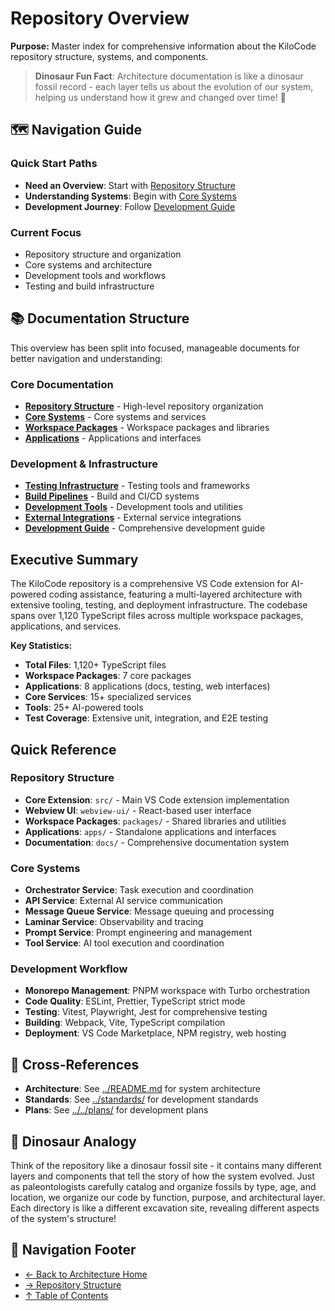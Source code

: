 # Repository Overview

**Purpose:** Master index for comprehensive information about the KiloCode repository structure, systems, and components.

> **Dinosaur Fun Fact**: Architecture documentation is like a dinosaur fossil record - each layer tells us about the evolution of our system, helping us understand how it grew and changed over time! 🦕

## 🗺️ Navigation Guide

### Quick Start Paths

- **Need an Overview**: Start with [Repository Structure](./repository/REPOSITORY_STRUCTURE.md)
- **Understanding Systems**: Begin with [Core Systems](./repository/CORE_SYSTEMS.md)
- **Development Journey**: Follow [Development Guide](./repository/DEVELOPMENT_GUIDE.md)

### Current Focus

- Repository structure and organization
- Core systems and architecture
- Development tools and workflows
- Testing and build infrastructure

## 📚 Documentation Structure

This overview has been split into focused, manageable documents for better navigation and understanding:

### Core Documentation

- **[Repository Structure](./repository/REPOSITORY_STRUCTURE.md)** - High-level repository organization
- **[Core Systems](./repository/CORE_SYSTEMS.md)** - Core systems and services
- **[Workspace Packages](./repository/WORKSPACE_PACKAGES.md)** - Workspace packages and libraries
- **[Applications](./repository/APPLICATIONS.md)** - Applications and interfaces

### Development & Infrastructure

- **[Testing Infrastructure](./repository/TESTING_INFRASTRUCTURE.md)** - Testing tools and frameworks
- **[Build Pipelines](./repository/BUILD_PIPELINES.md)** - Build and CI/CD systems
- **[Development Tools](./repository/DEVELOPMENT_TOOLS.md)** - Development tools and utilities
- **[External Integrations](./repository/EXTERNAL_INTEGRATIONS.md)** - External service integrations
- **[Development Guide](./repository/DEVELOPMENT_GUIDE.md)** - Comprehensive development guide

## Executive Summary

The KiloCode repository is a comprehensive VS Code extension for AI-powered coding assistance, featuring a multi-layered architecture with extensive tooling, testing, and deployment infrastructure. The codebase spans over 1,120 TypeScript files across multiple workspace packages, applications, and services.

**Key Statistics:**

- **Total Files**: 1,120+ TypeScript files
- **Workspace Packages**: 7 core packages
- **Applications**: 8 applications (docs, testing, web interfaces)
- **Core Services**: 15+ specialized services
- **Tools**: 25+ AI-powered tools
- **Test Coverage**: Extensive unit, integration, and E2E testing

## Quick Reference

### Repository Structure

- **Core Extension**: `src/` - Main VS Code extension implementation
- **Webview UI**: `webview-ui/` - React-based user interface
- **Workspace Packages**: `packages/` - Shared libraries and utilities
- **Applications**: `apps/` - Standalone applications and interfaces
- **Documentation**: `docs/` - Comprehensive documentation system

### Core Systems

- **Orchestrator Service**: Task execution and coordination
- **API Service**: External AI service communication
- **Message Queue Service**: Message queuing and processing
- **Laminar Service**: Observability and tracing
- **Prompt Service**: Prompt engineering and management
- **Tool Service**: AI tool execution and coordination

### Development Workflow

- **Monorepo Management**: PNPM workspace with Turbo orchestration
- **Code Quality**: ESLint, Prettier, TypeScript strict mode
- **Testing**: Vitest, Playwright, Jest for comprehensive testing
- **Building**: Webpack, Vite, TypeScript compilation
- **Deployment**: VS Code Marketplace, NPM registry, web hosting

## 🔗 Cross-References

- **Architecture**: See [../README.md](../README.md) for system architecture
- **Standards**: See [../standards/](../standards/) for development standards
- **Plans**: See [../../plans/](../../plans/) for development plans

## 🦕 Dinosaur Analogy

Think of the repository like a dinosaur fossil site - it contains many different layers and components that tell the story of how the system evolved. Just as paleontologists carefully catalog and organize fossils by type, age, and location, we organize our code by function, purpose, and architectural layer. Each directory is like a different excavation site, revealing different aspects of the system's structure!

## 🧭 Navigation Footer

- [← Back to Architecture Home](../README.md)
- [→ Repository Structure](./repository/REPOSITORY_STRUCTURE.md)
- [↑ Table of Contents](../README.md)
